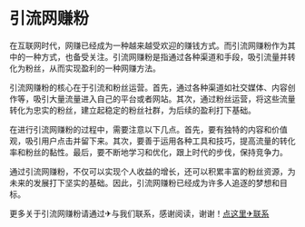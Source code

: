# 引流网赚粉

在互联网时代，网赚已经成为一种越来越受欢迎的赚钱方式。而引流网赚粉作为其中的一种方式，也备受关注。引流网赚粉是指通过各种渠道和手段，吸引流量并转化为粉丝，从而实现盈利的一种网赚方法。

引流网赚粉的核心在于引流和粉丝运营。首先，通过各种渠道如社交媒体、内容创作等，吸引大量流量进入自己的平台或者网站。其次，通过粉丝运营，将这些流量转化为忠实的粉丝，建立起稳定的粉丝社群，为后续的盈利打下基础。

在进行引流网赚粉的过程中，需要注意以下几点。首先，要有独特的内容和价值观，吸引用户点击并留下来。其次，要善于运用各种工具和技巧，提高流量的转化率和粉丝的黏性。最后，要不断地学习和优化，跟上时代的步伐，保持竞争力。

通过引流网赚粉，不仅可以实现个人收益的增长，还可以积累丰富的粉丝资源，为未来的发展打下坚实的基础。因此，引流网赚粉已经成为许多人追逐的梦想和目标。

更多关于引流网赚粉请通过✈与我们联系，感谢阅读，谢谢！[点这里✈联系](https://d.k02.cc)